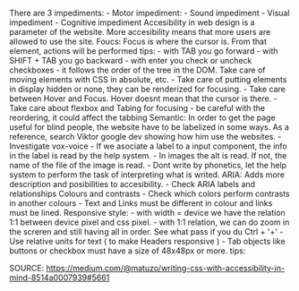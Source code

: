 There are 3 impediments:
	- Motor impediment: 
	- Sound impediment
	- Visual impediment
	- Cognitive impediment
Accesibility in web design is a parameter of the website. More accesibility means that more users are allowed to use the site.
Foucs: Focus is where the cursor is. From that element, actions will be performed
	tips:
		- with TAB you go forward
		- with SHIFT + TAB you go backward
		- with enter you check or uncheck checkboxes
		- it follows the order of the tree in the DOM. Take care of moving elements with CSS in absolute, etc.
		- Take care of putting elements in display hidden or none, they can be renderized for focusing.
		- Take care between Hover and Focus. Hover doesnt mean that the cursor is there.
		- Take care about flexbox and Tabing for focusing
		- be careful with the reordering, it could affect the tabbing
Semantic:
	In order to get the page useful for blind people, the website have to be labelized in some ways. As a reference, search Viktor google dev showing how him use the websites.
	- Investigate vox-voice
	- If we asociate a label to a input component, the info in the label is read by the help system.
	- In images the alt is read. If not, the name of the file of the image is read.
	- Dont write by phonetics, let the help system to perform the task of interpreting what is writed.
ARIA:
	Adds more description and posibilities to accesibility.
	- Check ARIA labels and relationships
Colours and contrasts
	- Check which colors perform contrasts in another colours
	- Text and Links must be different in colour and links must be lined.
Responsive style:
	- with width = device we have the relation 1:1 between device pixel and css pixel.
	- with 1:1 relation, we can do zoom in the screren and still having all in order. See what pass if you du Ctrl + '+'
	- Use relative units for text ( to make Headers responsive )
	- Tab objects like buttons or checkbox must have a size of 48x48px or more.
tips:



SOURCE: https://medium.com/@matuzo/writing-css-with-accessibility-in-mind-8514a0007939#5661
